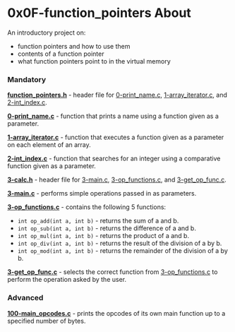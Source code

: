 # 0x0F-function_pointers About
An introductory project on:
- function pointers and how to use them
- contents of a function pointer
- what function pointers point to in the virtual memory

### Mandatory
**[function_pointers.h](function_pointers.h)** - header file for [0-print_name.c](0-print_name.c), [1-array_iterator.c](1-array_iterator.c), and [2-int_index.c](2-int_index.c).

**[0-print_name.c](0-print_name.c)** - function that prints a name using a function given as a parameter.

**[1-array_iterator.c](1-array_iterator.c)** - function that executes a function given as a parameter on each element of an array.

**[2-int_index.c](2-int_index.c)** - function that searches for an integer using a comparative function given as a parameter.

**[3-calc.h](3-calc.h)** - header file for [3-main.c](3-main.c), [3-op_functions.c](3-op_functions.c), and [3-get_op_func.c](3-get_op_func.c).

**[3-main.c](3-main.c)** - performs simple operations passed in as parameters.

**[3-op_functions.c](3-op_functions.c)** - contains the following 5 functions:
- `int op_add(int a, int b)` - returns the sum of a and b.
- `int op_sub(int a, int b)` - returns the difference of a and b.
- `int op_mul(int a, int b)` - returns the product of a and b.
- `int op_div(int a, int b)` - returns the result of the division of a by b.
- `int op_mod(int a, int b)` - returns the remainder of the division of a by b.

**[3-get_op_func.c](3-get_op_func.c)** - selects the correct function from [3-op_functions.c](3-op_functions.c) to perform the operation asked by the user.

### Advanced
**[100-main_opcodes.c](100-main_opcodes.c)** - prints the opcodes of its own main function up to a specified number of bytes.

